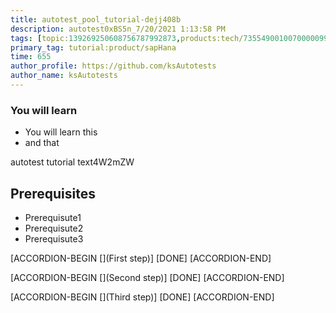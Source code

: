 ```yaml
---
title: autotest_pool_tutorial-dejj408b
description: autotest0xBS5n_7/20/2021 1:13:58 PM
tags: [topic:139269250608756787992873,products:tech/73554900100700000996,tutorial:experience/advanced]
primary_tag: tutorial:product/sapHana
time: 655
author_profile: https://github.com/ksAutotests
author_name: ksAutotests
---
```

### You will learn
- You will learn this
- and that

autotest tutorial text4W2mZW

## Prerequisites
- Prerequisute1
- Prerequisute2
- Prerequisute3

[ACCORDION-BEGIN [](First step)]
[DONE]
[ACCORDION-END]

[ACCORDION-BEGIN [](Second step)]
[DONE]
[ACCORDION-END]

[ACCORDION-BEGIN [](Third step)]
[DONE]
[ACCORDION-END]

